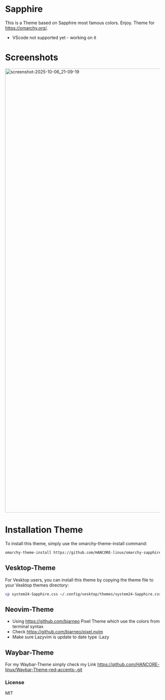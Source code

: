 # Sapphire
This is a Theme based on Sapphire most famous colors. Enjoy. Theme for https://omarchy.org/. 
- VScode not supported yet - working on it <br>

# Screenshots
<img width="2560" height="1440" alt="screenshot-2025-10-06_21-09-19" src="https://github.com/user-attachments/assets/e8d664bf-3337-4418-99f0-f0d3b9c7ed1b" />


# Installation Theme

To install this theme, simply use the omarchy-theme-install command:

```bash
omarchy-theme-install https://github.com/HANCORE-linux/omarchy-sapphire-theme.git
```
## Vesktop-Theme
For Vesktop users, you can install this theme by copying the theme file to your Vesktop themes directory:
```bash
cp system24-Sapphire.css ~/.config/vesktop/themes/system24-Sapphire.css
```

## Neovim-Theme
- Using https://github.com/bjarneo Pixel Theme which use the colors from terminal syntax <br>
- Check https://github.com/bjarneo/pixel.nvim <br>
- Make sure Lazyvim is update to date type :Lazy <br>

## Waybar-Theme
For my Waybar-Theme simply check my Link https://github.com/HANCORE-linux/Waybar-Theme-red-accents-.git

### License
MIT
